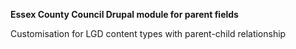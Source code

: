 **Essex County Council Drupal module for parent fields**

Customisation for LGD content types with parent-child relationship
